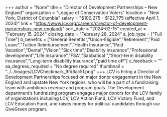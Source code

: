 +++
author = "None"
title = "Director of Development Partnerships – New England"
organization = "League of Conservation Voters"
location = "New York, District of Columbia"
salary = "$100,275 – $122,775 (effective April 1, 2024)"
link = "https://www.lcv.org/careers/director-of-development-partnerships-new-england/"
sort_date = "2024-02-15"
created_at = "February 15, 2024"
closing_date = "February 28, 2024"
a_job_type = ["Full Time"]
b_benefits = ["General Benefits","Union-Eligible","Retirement","Paid Leave","Tuition Reimbursement","Health Insurance","Paid Vacation","Dental","Vision","Sick time","Disability insurance","Professional development","Life insurance","FSA","Sabbatical ","Short-term disability insurance","Long-term disability insurance","paid time off"]
c_feedback = ""
aa_degrees_required = "No degree required"
thumbnail = "../../images/LCVCheckmark_9fd8ac5f.png"
+++
LCV is hiring a Director of Development Partnerships focused on major donor engagement in the New England and upstate New York regions, who will be a part of a fundraising team with ambitious revenue and program goals. The Development department’s fundraising program engages major donors for the LCV family of organizations including LCV, LCV Action Fund, LCV Victory Fund, and LCV Education Fund, and raises money for political candidates through our GiveGreen program. 